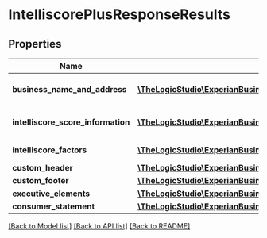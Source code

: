 # IntelliscorePlusResponseResults

## Properties
Name | Type | Description | Notes
------------ | ------------- | ------------- | -------------
**business_name_and_address** | [**\TheLogicStudio\ExperianBusinessesPHP\Model\IntelliscorePlusResponseResultsBusinessNameAndAddress[]**](IntelliscorePlusResponseResultsBusinessNameAndAddress.md) | Business Name and address | [optional] 
**intelliscore_score_information** | [**\TheLogicStudio\ExperianBusinessesPHP\Model\IntelliscorePlusResponseResultsIntelliscoreScoreInformation[]**](IntelliscorePlusResponseResultsIntelliscoreScoreInformation.md) | Intelliscore Score Information | [optional] 
**intelliscore_factors** | [**\TheLogicStudio\ExperianBusinessesPHP\Model\IntelliscorePlusResponseResultsIntelliscoreFactors[]**](IntelliscorePlusResponseResultsIntelliscoreFactors.md) | Intelliscore Factors | [optional] 
**custom_header** | [**\TheLogicStudio\ExperianBusinessesPHP\Model\IntelliscorePlusResponseResultsCustomHeader**](IntelliscorePlusResponseResultsCustomHeader.md) |  | [optional] 
**custom_footer** | [**\TheLogicStudio\ExperianBusinessesPHP\Model\IntelliscorePlusResponseResultsCustomFooter**](IntelliscorePlusResponseResultsCustomFooter.md) |  | [optional] 
**executive_elements** | [**\TheLogicStudio\ExperianBusinessesPHP\Model\IntelliscorePlusResponseResultsExecutiveElements**](IntelliscorePlusResponseResultsExecutiveElements.md) |  | [optional] 
**consumer_statement** | [**\TheLogicStudio\ExperianBusinessesPHP\Model\IntelliscorePlusResponseResultsConsumerStatement**](IntelliscorePlusResponseResultsConsumerStatement.md) |  | [optional] 

[[Back to Model list]](../README.md#documentation-for-models) [[Back to API list]](../README.md#documentation-for-api-endpoints) [[Back to README]](../README.md)


